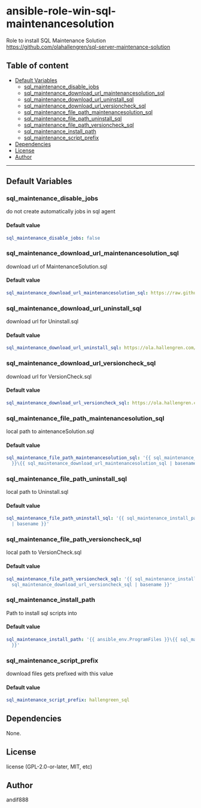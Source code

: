 # ansible-role-win-sql-maintenancesolution

Role to install SQL Maintenance Solution https://github.com/olahallengren/sql-server-maintenance-solution

## Table of content

- [Default Variables](#default-variables)
  - [sql_maintenance_disable_jobs](#sql_maintenance_disable_jobs)
  - [sql_maintenance_download_url_maintenancesolution_sql](#sql_maintenance_download_url_maintenancesolution_sql)
  - [sql_maintenance_download_url_uninstall_sql](#sql_maintenance_download_url_uninstall_sql)
  - [sql_maintenance_download_url_versioncheck_sql](#sql_maintenance_download_url_versioncheck_sql)
  - [sql_maintenance_file_path_maintenancesolution_sql](#sql_maintenance_file_path_maintenancesolution_sql)
  - [sql_maintenance_file_path_uninstall_sql](#sql_maintenance_file_path_uninstall_sql)
  - [sql_maintenance_file_path_versioncheck_sql](#sql_maintenance_file_path_versioncheck_sql)
  - [sql_maintenance_install_path](#sql_maintenance_install_path)
  - [sql_maintenance_script_prefix](#sql_maintenance_script_prefix)
- [Dependencies](#dependencies)
- [License](#license)
- [Author](#author)

---

## Default Variables

### sql_maintenance_disable_jobs

do not create automatically jobs in sql agent

#### Default value

```YAML
sql_maintenance_disable_jobs: false
```

### sql_maintenance_download_url_maintenancesolution_sql

download url of MaintenanceSolution.sql

#### Default value

```YAML
sql_maintenance_download_url_maintenancesolution_sql: https://raw.githubusercontent.com/olahallengren/sql-server-maintenance-solution/master/MaintenanceSolution.sql
```

### sql_maintenance_download_url_uninstall_sql

download url for Uninstall.sql

#### Default value

```YAML
sql_maintenance_download_url_uninstall_sql: https://ola.hallengren.com/scripts/misc/Uninstall.sql
```

### sql_maintenance_download_url_versioncheck_sql

download url for VersionCheck.sql

#### Default value

```YAML
sql_maintenance_download_url_versioncheck_sql: https://ola.hallengren.com/scripts/misc/VersionCheck.sql
```

### sql_maintenance_file_path_maintenancesolution_sql

local path to aintenanceSolution.sql

#### Default value

```YAML
sql_maintenance_file_path_maintenancesolution_sql: '{{ sql_maintenance_install_path
  }}\{{ sql_maintenance_download_url_maintenancesolution_sql | basename }}'
```

### sql_maintenance_file_path_uninstall_sql

local path to Uninstall.sql

#### Default value

```YAML
sql_maintenance_file_path_uninstall_sql: '{{ sql_maintenance_install_path }}\{{ sql_maintenance_download_url_uninstall_sql
  | basename }}'
```

### sql_maintenance_file_path_versioncheck_sql

local path to VersionCheck.sql

#### Default value

```YAML
sql_maintenance_file_path_versioncheck_sql: '{{ sql_maintenance_install_path }}\{{
  sql_maintenance_download_url_versioncheck_sql | basename }}'
```

### sql_maintenance_install_path

Path to install sql scripts into

#### Default value

```YAML
sql_maintenance_install_path: '{{ ansible_env.ProgramFiles }}\{{ sql_maintenance_script_prefix
  }}'
```

### sql_maintenance_script_prefix

download files gets prefixed with this value

#### Default value

```YAML
sql_maintenance_script_prefix: hallengreen_sql
```



## Dependencies

None.

## License

license (GPL-2.0-or-later, MIT, etc)

## Author

andif888
